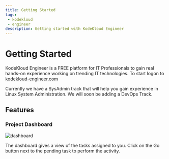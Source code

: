 ```yaml
---
title: Getting Started
tags: 
 - kodekloud
 - engineer
description: Getting started with KodeKloud Engineer
---
```


# Getting Started

KodeKloud Engineer is a FREE platform for IT Professionals to gain real hands-on experience working on trending IT 
technologies. To start logon to [kodekloud-engineer.com](https://www.kodekloud-engineer.com/)

Currently we have a SysAdmin track that will help you gain experience in Linux System Administration. 
We will soon be adding a DevOps Track.

## Features

### Project Dashboard

![dashboard](_docs/images/dashboard.png)

The dashboard gives a view of the tasks assigned to you. Click on the Go button next to the pending task to 
perform the activity.
